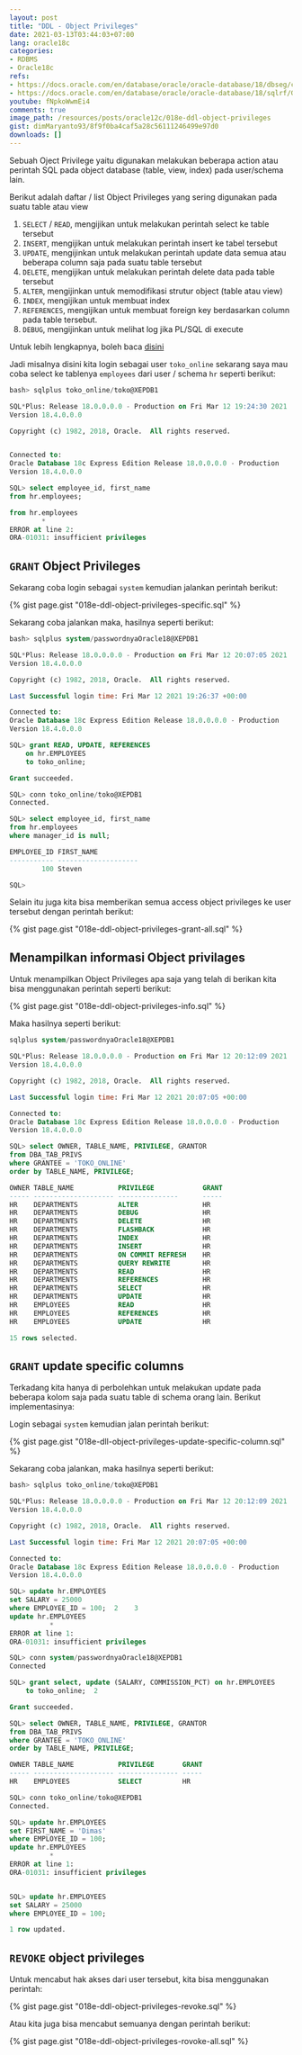 ```yaml
---
layout: post
title: "DDL - Object Privileges"
date: 2021-03-13T03:44:03+07:00
lang: oracle18c
categories:
- RDBMS
- Oracle18c
refs: 
- https://docs.oracle.com/en/database/oracle/oracle-database/18/dbseg/configuring-privilege-and-role-authorization.html#GUID-1592480B-9EFC-4C3F-B84F-F518A5B80CF9
- https://docs.oracle.com/en/database/oracle/oracle-database/18/sqlrf/GRANT.html#GUID-20B4E2C0-A7F8-4BC8-A5E8-BE61BDC41AC3__BGBCIIEG
youtube: fNpkoWwmEi4
comments: true
image_path: /resources/posts/oracle12c/018e-ddl-object-privileges
gist: dimMaryanto93/8f9f0ba4caf5a28c56111246499e97d0
downloads: []
---
```


Sebuah Oject Privilege yaitu digunakan melakukan beberapa action atau perintah SQL pada object database (table, view, index) pada user/schema lain.

Berikut adalah daftar / list Object Privileges yang sering digunakan pada suatu table atau view

1. `SELECT` / `READ`, mengijikan untuk melakukan perintah select ke table tersebut
2. `INSERT`, mengijikan untuk melakukan perintah insert ke tabel tersebut
3. `UPDATE`, mengijinkan untuk melakukan perintah update data semua atau beberapa column saja pada suatu table tersebut
4. `DELETE`, mengijikan untuk melakukan perintah delete data pada table tersebut
5. `ALTER`, mengijinkan untuk memodifikasi strutur object (table atau view)
6. `INDEX`, mengijikan untuk membuat index
7. `REFERENCES`, mengijikan untuk membuat foreign key berdasarkan column pada table tersebut.
8. `DEBUG`, mengijinkan untuk melihat log jika PL/SQL di execute

Untuk lebih lengkapnya, boleh baca [disini](https://docs.oracle.com/en/database/oracle/oracle-database/18/sqlrf/GRANT.html#GUID-20B4E2C0-A7F8-4BC8-A5E8-BE61BDC41AC3__BGBCIIEG)

Jadi misalnya disini kita login sebagai user `toko_online` sekarang saya mau coba select ke tablenya `employees` dari user / schema `hr` seperti berikut:

```sql
bash> sqlplus toko_online/toko@XEPDB1

SQL*Plus: Release 18.0.0.0.0 - Production on Fri Mar 12 19:24:30 2021
Version 18.4.0.0.0

Copyright (c) 1982, 2018, Oracle.  All rights reserved.


Connected to:
Oracle Database 18c Express Edition Release 18.0.0.0.0 - Production
Version 18.4.0.0.0

SQL> select employee_id, first_name
from hr.employees;

from hr.employees
        *
ERROR at line 2:
ORA-01031: insufficient privileges
```

## `GRANT` Object Privileges

Sekarang coba login sebagai `system` kemudian jalankan perintah berikut:

{% gist page.gist "018e-ddl-object-privileges-specific.sql" %}

Sekarang coba jalankan maka, hasilnya seperti berikut:

```sql
bash> sqlplus system/passwordnyaOracle18@XEPDB1

SQL*Plus: Release 18.0.0.0.0 - Production on Fri Mar 12 20:07:05 2021
Version 18.4.0.0.0

Copyright (c) 1982, 2018, Oracle.  All rights reserved.

Last Successful login time: Fri Mar 12 2021 19:26:37 +00:00

Connected to:
Oracle Database 18c Express Edition Release 18.0.0.0.0 - Production
Version 18.4.0.0.0

SQL> grant READ, UPDATE, REFERENCES
    on hr.EMPLOYEES
    to toko_online;

Grant succeeded.

SQL> conn toko_online/toko@XEPDB1
Connected.

SQL> select employee_id, first_name
from hr.employees
where manager_id is null;

EMPLOYEE_ID FIRST_NAME
----------- --------------------
        100 Steven

SQL>
```

Selain itu juga kita bisa memberikan semua access object privileges ke user tersebut dengan perintah berikut:

{% gist page.gist "018e-ddl-object-privileges-grant-all.sql" %}

## Menampilkan informasi Object privilages

Untuk menampilkan Object Privileges apa saja yang telah di berikan kita bisa menggunakan perintah seperti berikut:

{% gist page.gist "018e-ddl-object-privileges-info.sql" %}

Maka hasilnya seperti berikut:

```sql
sqlplus system/passwordnyaOracle18@XEPDB1

SQL*Plus: Release 18.0.0.0.0 - Production on Fri Mar 12 20:12:09 2021
Version 18.4.0.0.0

Copyright (c) 1982, 2018, Oracle.  All rights reserved.

Last Successful login time: Fri Mar 12 2021 20:07:05 +00:00

Connected to:
Oracle Database 18c Express Edition Release 18.0.0.0.0 - Production
Version 18.4.0.0.0

SQL> select OWNER, TABLE_NAME, PRIVILEGE, GRANTOR
from DBA_TAB_PRIVS
where GRANTEE = 'TOKO_ONLINE'
order by TABLE_NAME, PRIVILEGE;

OWNER TABLE_NAME           PRIVILEGE            GRANT
----- -------------------- ---------------      -----
HR    DEPARTMENTS          ALTER                HR
HR    DEPARTMENTS          DEBUG                HR
HR    DEPARTMENTS          DELETE               HR
HR    DEPARTMENTS          FLASHBACK            HR
HR    DEPARTMENTS          INDEX                HR
HR    DEPARTMENTS          INSERT               HR
HR    DEPARTMENTS          ON COMMIT REFRESH    HR
HR    DEPARTMENTS          QUERY REWRITE        HR
HR    DEPARTMENTS          READ                 HR
HR    DEPARTMENTS          REFERENCES           HR
HR    DEPARTMENTS          SELECT               HR
HR    DEPARTMENTS          UPDATE               HR
HR    EMPLOYEES            READ                 HR
HR    EMPLOYEES            REFERENCES           HR
HR    EMPLOYEES            UPDATE               HR

15 rows selected.
```

## `GRANT` update specific columns

Terkadang kita hanya di perbolehkan untuk melakukan update pada beberapa kolom saja pada suatu table di schema orang lain. Berikut implementasinya:

Login sebagai `system` kemudian jalan perintah berikut:

{% gist page.gist "018e-dll-object-privileges-update-specific-column.sql" %}

Sekarang coba jalankan, maka hasilnya seperti berikut:

```sql
bash> sqlplus toko_online/toko@XEPDB1

SQL*Plus: Release 18.0.0.0.0 - Production on Fri Mar 12 20:12:09 2021
Version 18.4.0.0.0

Copyright (c) 1982, 2018, Oracle.  All rights reserved.

Last Successful login time: Fri Mar 12 2021 20:07:05 +00:00

Connected to:
Oracle Database 18c Express Edition Release 18.0.0.0.0 - Production
Version 18.4.0.0.0

SQL> update hr.EMPLOYEES
set SALARY = 25000
where EMPLOYEE_ID = 100;  2    3
update hr.EMPLOYEES
          *
ERROR at line 1:
ORA-01031: insufficient privileges

SQL> conn system/passwordnyaOracle18@XEPDB1
Connected

SQL> grant select, update (SALARY, COMMISSION_PCT) on hr.EMPLOYEES
    to toko_online;  2

Grant succeeded.

SQL> select OWNER, TABLE_NAME, PRIVILEGE, GRANTOR
from DBA_TAB_PRIVS
where GRANTEE = 'TOKO_ONLINE'
order by TABLE_NAME, PRIVILEGE;

OWNER TABLE_NAME           PRIVILEGE       GRANT
----- -------------------- --------------- -----
HR    EMPLOYEES            SELECT          HR

SQL> conn toko_online/toko@XEPDB1
Connected.

SQL> update hr.EMPLOYEES
set FIRST_NAME = 'Dimas'
where EMPLOYEE_ID = 100;
update hr.EMPLOYEES
          *
ERROR at line 1:
ORA-01031: insufficient privileges


SQL> update hr.EMPLOYEES
set SALARY = 25000
where EMPLOYEE_ID = 100;

1 row updated.
```

## `REVOKE` object privileges

Untuk mencabut hak akses dari user tersebut, kita bisa menggunakan perintah:

{% gist page.gist "018e-ddl-object-privileges-revoke.sql" %}

Atau kita juga bisa mencabut semuanya dengan perintah berikut:

{% gist page.gist "018e-ddl-object-privileges-rovoke-all.sql" %}